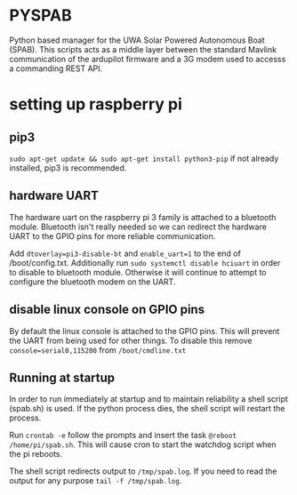 # PYSPAB
Python based manager for the UWA Solar Powered Autonomous Boat (SPAB). This scripts acts as a middle layer between the standard Mavlink communication of the ardupilot firmware and a 3G modem used to accesss a commanding REST API.

# setting up raspberry pi
## pip3
`sudo apt-get update && sudo apt-get install python3-pip`
if not already installed, pip3 is recommended.

## hardware UART
The hardware uart on the raspberry pi 3 family is attached to a bluetooth module. Bluetooth isn't really needed so we can redirect the hardware UART to the GPIO pins for more reliable communication.

Add `dtoverlay=pi3-disable-bt` and `enable_uart=1` to the end of /boot/config.txt. Additionally run `sudo systemctl disable hciuart` in order to disable to bluetooth module. Otherwise it will continue to attempt to configure the bluetooth modem on the UART.

## disable linux console on GPIO pins
By default the linux console is attached to the GPIO pins. This will prevent the UART from being used for other things. To disable this remove `console=serial0,115200` from `/boot/cmdline.txt`

## Running at startup
In order to run immediately at startup and to maintain reliability a shell script (spab.sh) is used. If the python process dies, the shell script will restart the process.

Run `crontab -e` follow the prompts and insert the task `@reboot /home/pi/spab.sh`. This will cause cron to start the watchdog script when the pi reboots.

The shell script redirects output to `/tmp/spab.log`. If you need to read the output for any purpose `tail -f /tmp/spab.log`.
